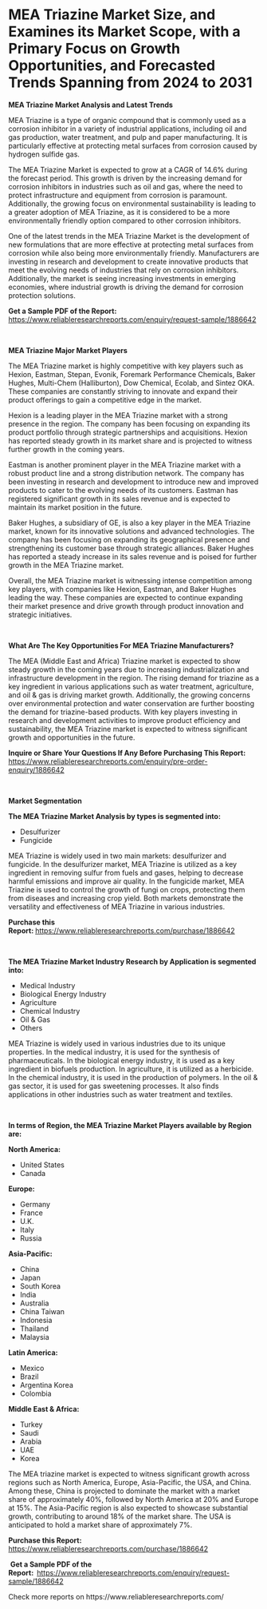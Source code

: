 <p><h1>MEA Triazine Market Size, and Examines its Market Scope, with a Primary Focus on Growth Opportunities, and Forecasted Trends Spanning from 2024 to 2031</h1></p><p><strong>MEA Triazine Market Analysis and Latest Trends</strong></p>
<p><p>MEA Triazine is a type of organic compound that is commonly used as a corrosion inhibitor in a variety of industrial applications, including oil and gas production, water treatment, and pulp and paper manufacturing. It is particularly effective at protecting metal surfaces from corrosion caused by hydrogen sulfide gas.</p><p>The MEA Triazine Market is expected to grow at a CAGR of 14.6% during the forecast period. This growth is driven by the increasing demand for corrosion inhibitors in industries such as oil and gas, where the need to protect infrastructure and equipment from corrosion is paramount. Additionally, the growing focus on environmental sustainability is leading to a greater adoption of MEA Triazine, as it is considered to be a more environmentally friendly option compared to other corrosion inhibitors.</p><p>One of the latest trends in the MEA Triazine Market is the development of new formulations that are more effective at protecting metal surfaces from corrosion while also being more environmentally friendly. Manufacturers are investing in research and development to create innovative products that meet the evolving needs of industries that rely on corrosion inhibitors. Additionally, the market is seeing increasing investments in emerging economies, where industrial growth is driving the demand for corrosion protection solutions.</p></p>
<p><strong>Get a Sample PDF of the Report:&nbsp;</strong> <a href="https://www.reliableresearchreports.com/enquiry/request-sample/1886642">https://www.reliableresearchreports.com/enquiry/request-sample/1886642</a></p>
<p>&nbsp;</p>
<p><strong>MEA Triazine Major Market Players</strong></p>
<p><p>The MEA Triazine market is highly competitive with key players such as Hexion, Eastman, Stepan, Evonik, Foremark Performance Chemicals, Baker Hughes, Multi-Chem (Halliburton), Dow Chemical, Ecolab, and Sintez OKA. These companies are constantly striving to innovate and expand their product offerings to gain a competitive edge in the market.</p><p>Hexion is a leading player in the MEA Triazine market with a strong presence in the region. The company has been focusing on expanding its product portfolio through strategic partnerships and acquisitions. Hexion has reported steady growth in its market share and is projected to witness further growth in the coming years.</p><p>Eastman is another prominent player in the MEA Triazine market with a robust product line and a strong distribution network. The company has been investing in research and development to introduce new and improved products to cater to the evolving needs of its customers. Eastman has registered significant growth in its sales revenue and is expected to maintain its market position in the future.</p><p>Baker Hughes, a subsidiary of GE, is also a key player in the MEA Triazine market, known for its innovative solutions and advanced technologies. The company has been focusing on expanding its geographical presence and strengthening its customer base through strategic alliances. Baker Hughes has reported a steady increase in its sales revenue and is poised for further growth in the MEA Triazine market.</p><p>Overall, the MEA Triazine market is witnessing intense competition among key players, with companies like Hexion, Eastman, and Baker Hughes leading the way. These companies are expected to continue expanding their market presence and drive growth through product innovation and strategic initiatives.</p></p>
<p>&nbsp;</p>
<p><strong>What Are The Key Opportunities For MEA Triazine Manufacturers?</strong></p>
<p><p>The MEA (Middle East and Africa) Triazine market is expected to show steady growth in the coming years due to increasing industrialization and infrastructure development in the region. The rising demand for triazine as a key ingredient in various applications such as water treatment, agriculture, and oil & gas is driving market growth. Additionally, the growing concerns over environmental protection and water conservation are further boosting the demand for triazine-based products. With key players investing in research and development activities to improve product efficiency and sustainability, the MEA Triazine market is expected to witness significant growth and opportunities in the future.</p></p>
<p><strong>Inquire or Share Your Questions If Any Before Purchasing This Report:</strong> <a href="https://www.reliableresearchreports.com/enquiry/pre-order-enquiry/1886642">https://www.reliableresearchreports.com/enquiry/pre-order-enquiry/1886642</a></p>
<p>&nbsp;</p>
<p><strong>Market Segmentation</strong></p>
<p><strong>The MEA Triazine Market Analysis by types is segmented into:</strong></p>
<p><ul><li>Desulfurizer</li><li>Fungicide</li></ul></p>
<p><p>MEA Triazine is widely used in two main markets: desulfurizer and fungicide. In the desulfurizer market, MEA Triazine is utilized as a key ingredient in removing sulfur from fuels and gases, helping to decrease harmful emissions and improve air quality. In the fungicide market, MEA Triazine is used to control the growth of fungi on crops, protecting them from diseases and increasing crop yield. Both markets demonstrate the versatility and effectiveness of MEA Triazine in various industries.</p></p>
<p><strong>Purchase this Report:&nbsp;</strong><a href="https://www.reliableresearchreports.com/purchase/1886642">https://www.reliableresearchreports.com/purchase/1886642</a></p>
<p>&nbsp;</p>
<p><strong>The MEA Triazine Market Industry Research by Application is segmented into:</strong></p>
<p><ul><li>Medical Industry</li><li>Biological Energy Industry</li><li>Agriculture</li><li>Chemical Industry</li><li>Oil & Gas</li><li>Others</li></ul></p>
<p><p>MEA Triazine is widely used in various industries due to its unique properties. In the medical industry, it is used for the synthesis of pharmaceuticals. In the biological energy industry, it is used as a key ingredient in biofuels production. In agriculture, it is utilized as a herbicide. In the chemical industry, it is used in the production of polymers. In the oil & gas sector, it is used for gas sweetening processes. It also finds applications in other industries such as water treatment and textiles.</p></p>
<p>&nbsp;</p>
<p><strong>In terms of Region, the MEA Triazine Market Players available by Region are:</strong></p>
<p>
    <p> <strong> North America: </strong>
        <ul>
            <li>United States</li>
            <li>Canada</li>
        </ul>
        </p> 
    <p> <strong> Europe: </strong>
        <ul>
            <li>Germany</li>
            <li>France</li>
            <li>U.K.</li>
            <li>Italy</li>
            <li>Russia</li>
        </ul>
        </p> 
    <p> <strong> Asia-Pacific: </strong>
        <ul>
            <li>China</li>
            <li>Japan</li>
            <li>South Korea</li>
            <li>India</li>
            <li>Australia</li>
            <li>China Taiwan</li>
            <li>Indonesia</li>
            <li>Thailand</li>
            <li>Malaysia</li>
        </ul>
        </p> 
    <p> <strong> Latin America: </strong>
        <ul>
            <li>Mexico</li>
            <li>Brazil</li>
            <li>Argentina Korea</li>
            <li>Colombia</li>
        </ul>
        </p> 
    <p> <strong> Middle East & Africa: </strong>
        <ul>
            <li>Turkey</li>
            <li>Saudi</li>
            <li>Arabia</li>
            <li>UAE</li>
            <li>Korea</li>
        </ul>
    </p>
    </p>
<p><p>The MEA triazine market is expected to witness significant growth across regions such as North America, Europe, Asia-Pacific, the USA, and China. Among these, China is projected to dominate the market with a market share of approximately 40%, followed by North America at 20% and Europe at 15%. The Asia-Pacific region is also expected to showcase substantial growth, contributing to around 18% of the market share. The USA is anticipated to hold a market share of approximately 7%.</p></p>
<p><strong>Purchase this Report: </strong><a href="https://www.reliableresearchreports.com/purchase/1886642">https://www.reliableresearchreports.com/purchase/1886642</a></p>
<p>&nbsp;<strong>Get a Sample PDF of the Report:&nbsp;&nbsp;</strong><a href="https://www.reliableresearchreports.com/enquiry/request-sample/1886642">https://www.reliableresearchreports.com/enquiry/request-sample/1886642</a></p>
<p><strong></strong></p>
<p>Check more reports on https://www.reliableresearchreports.com/</p>